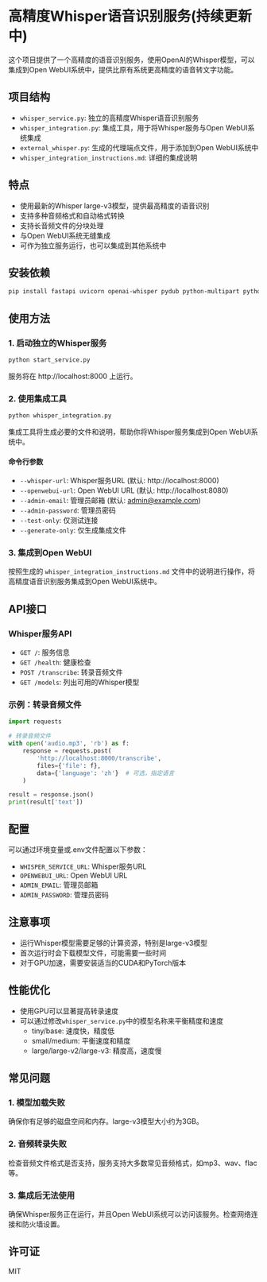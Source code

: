 # 高精度Whisper语音识别服务(持续更新中)

这个项目提供了一个高精度的语音识别服务，使用OpenAI的Whisper模型，可以集成到Open WebUI系统中，提供比原有系统更高精度的语音转文字功能。

## 项目结构

- `whisper_service.py`: 独立的高精度Whisper语音识别服务
- `whisper_integration.py`: 集成工具，用于将Whisper服务与Open WebUI系统集成
- `external_whisper.py`: 生成的代理端点文件，用于添加到Open WebUI系统中
- `whisper_integration_instructions.md`: 详细的集成说明

## 特点

- 使用最新的Whisper large-v3模型，提供最高精度的语音识别
- 支持多种音频格式和自动格式转换
- 支持长音频文件的分块处理
- 与Open WebUI系统无缝集成
- 可作为独立服务运行，也可以集成到其他系统中

## 安装依赖

```bash
pip install fastapi uvicorn openai-whisper pydub python-multipart python-dotenv requests
```

## 使用方法

### 1. 启动独立的Whisper服务

```bash
python start_service.py
```

服务将在 http://localhost:8000 上运行。

### 2. 使用集成工具

```bash
python whisper_integration.py
```

集成工具将生成必要的文件和说明，帮助你将Whisper服务集成到Open WebUI系统中。

#### 命令行参数

- `--whisper-url`: Whisper服务URL (默认: http://localhost:8000)
- `--openwebui-url`: Open WebUI URL (默认: http://localhost:8080)
- `--admin-email`: 管理员邮箱 (默认: admin@example.com)
- `--admin-password`: 管理员密码
- `--test-only`: 仅测试连接
- `--generate-only`: 仅生成集成文件

### 3. 集成到Open WebUI

按照生成的 `whisper_integration_instructions.md` 文件中的说明进行操作，将高精度语音识别服务集成到Open WebUI系统中。

## API接口

### Whisper服务API

- `GET /`: 服务信息
- `GET /health`: 健康检查
- `POST /transcribe`: 转录音频文件
- `GET /models`: 列出可用的Whisper模型

### 示例：转录音频文件

```python
import requests

# 转录音频文件
with open('audio.mp3', 'rb') as f:
    response = requests.post(
        'http://localhost:8000/transcribe',
        files={'file': f},
        data={'language': 'zh'}  # 可选，指定语言
    )

result = response.json()
print(result['text'])
```

## 配置

可以通过环境变量或.env文件配置以下参数：

- `WHISPER_SERVICE_URL`: Whisper服务URL
- `OPENWEBUI_URL`: Open WebUI URL
- `ADMIN_EMAIL`: 管理员邮箱
- `ADMIN_PASSWORD`: 管理员密码

## 注意事项

- 运行Whisper模型需要足够的计算资源，特别是large-v3模型
- 首次运行时会下载模型文件，可能需要一些时间
- 对于GPU加速，需要安装适当的CUDA和PyTorch版本

## 性能优化

- 使用GPU可以显著提高转录速度
- 可以通过修改`whisper_service.py`中的模型名称来平衡精度和速度
  - tiny/base: 速度快，精度低
  - small/medium: 平衡速度和精度
  - large/large-v2/large-v3: 精度高，速度慢

## 常见问题

### 1. 模型加载失败

确保你有足够的磁盘空间和内存。large-v3模型大小约为3GB。

### 2. 音频转录失败

检查音频文件格式是否支持，服务支持大多数常见音频格式，如mp3、wav、flac等。

### 3. 集成后无法使用

确保Whisper服务正在运行，并且Open WebUI系统可以访问该服务。检查网络连接和防火墙设置。

## 许可证

MIT 
